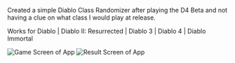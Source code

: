 Created a simple Diablo Class Randomizer after playing the D4 Beta and not having a clue on what class I would play at release. 

Works for Diablo | Diablo II: Resurrected | Diablo 3 | Diablo 4 | Diablo Immortal

 
 
 ![Game Screen of App](https://github.com/git-ZiMM/Diablo-Class-Randomizer/blob/master/DCR2.png) ![Result Screen of App](https://github.com/git-ZiMM/Diablo-Class-Randomizer/blob/master/DCR3.png)





